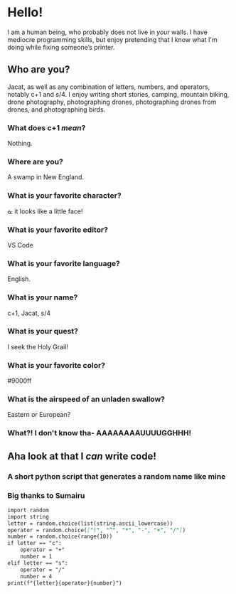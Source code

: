 # Hello!

I am a human being, who probably does not live in _your_ walls. I have mediocre programming skills, but enjoy pretending that I know what I'm doing while fixing someone’s printer.

## Who are you? 

Jacat, as well as any combination of letters, numbers, and operators, notably c+1 and s/4. I enjoy writing short stories, camping, mountain biking, drone photography, photographing drones, photographing drones from drones, and photographing birds.

### What does c+1 _mean_?
Nothing.
### Where are you?
A swamp in New England.
### What is your favorite character?
ᓎ it looks like a little face!
### What is your favorite editor?
VS Code
### What is your favorite language?
English.
### What is your name?
c+1, Jacat, s/4
### What is your quest?
I seek the Holy Grail!
### What is your favorite color?
#9000ff
### What is the airspeed of an unladen swallow?
Eastern or European?
### What?! I don't know tha- AAAAAAAAUUUUGGHHH!


##
## Aha look at that I _can_ write code!
### A short python script that generates a random name like mine
### Big thanks to Sumairu
```markdown
import random
import string
letter = random.choice(list(string.ascii_lowercase))
operator = random.choice(["!", "^", "*", "-", "+", "/"])
number = random.choice(range(10))
if letter == "c":
    operator = "+"
    number = 1
elif letter == "s":
    operator = "/"
    number = 4
print(f"{letter}{operator}{number}")
```

